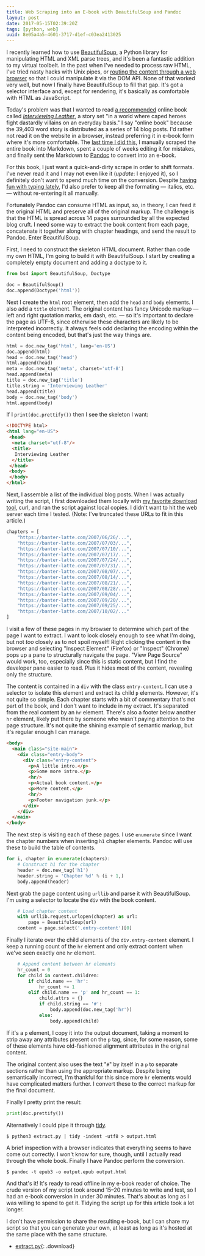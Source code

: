 ```yaml
---
title: Web Scraping into an E-book with BeautifulSoup and Pandoc
layout: post
date: 2017-05-15T02:39:20Z
tags: [python, web]
uuid: 8e05a4a5-4601-3717-d1ef-c03ea2413025
---
```


I recently learned how to use [BeautifulSoup][bs4], a Python library for
manipulating HTML and XML parse trees, and it's been a fantastic
addition to my virtual toolbelt. In the past when I've needed to process
raw HTML, I've tried nasty hacks with Unix pipes, or [routing the
content through a web browser][skewer] so that I could manipulate it via
the DOM API. None of that worked very well, but now I finally have
BeautifulSoup to fill that gap. It's got a selector interface and,
except for rendering, it's basically as comfortable with HTML as
JavaScript.

Today's problem was that I wanted to read [a recommended][df] online
book called [*Interviewing Leather*][il], a story set "in a world where
caped heroes fight dastardly villains on an everyday basis." I say
"online book" because the 39,403 word story is distributed as a series
of 14 blog posts. I'd rather not read it on the website in a browser,
instead preferring it in e-book form where it's more comfortable. The
[last time I did this][ts], I manually scraped the entire book into
Markdown, spent a couple of weeks editing it for mistakes, and finally
sent the Markdown to [Pandoc][pd] to convert into an e-book.

For this book, I just want a quick-and-dirty scrape in order to shift
formats. I've never read it and I may not even like it (*update*: I
enjoyed it), so I definitely don't want to spend much time on the
conversion. Despite [having fun with typing lately][type], I'd also
prefer to keep all the formating — italics, etc. — without re-entering
it all manually.

Fortunately Pandoc can consume HTML as input, so, in theory, I can feed
it the original HTML and preserve all of the original markup. The
challenge is that the HTML is spread across 14 pages surrounded by all
the expected blog cruft. I need some way to extract the book content
from each page, concatenate it together along with chapter headings, and
send the result to Pandoc. Enter BeautifulSoup.

First, I need to construct the skeleton HTML document. Rather than code
my own HTML, I'm going to build it with BeautifulSoup. I start by
creating a completely empty document and adding a doctype to it.

~~~py
from bs4 import BeautifulSoup, Doctype

doc = BeautifulSoup()
doc.append(Doctype('html'))
~~~

Next I create the `html` root element, then add the `head` and `body`
elements. I also add a `title` element. The original content has fancy
Unicode markup — left and right quotation marks, em dash, etc. — so it's
important to declare the page as UTF-8, since otherwise these characters
are likely to be interpreted incorrectly. It always feels odd declaring
the encoding within the content being encoded, but that's just the way
things are.

~~~py
html = doc.new_tag('html', lang='en-US')
doc.append(html)
head = doc.new_tag('head')
html.append(head)
meta = doc.new_tag('meta', charset='utf-8')
head.append(meta)
title = doc.new_tag('title')
title.string = 'Interviewing Leather'
head.append(title)
body = doc.new_tag('body')
html.append(body)
~~~

If I `print(doc.prettify())` then I see the skeleton I want:

~~~html
<!DOCTYPE html>
<html lang="en-US">
 <head>
  <meta charset="utf-8"/>
  <title>
   Interviewing Leather
  </title>
 </head>
 <body>
 </body>
</html>
~~~

Next, I assemble a list of the individual blog posts. When I was
actually writing the script, I first downloaded them locally with [my
favorite download tool][curl], curl, and ran the script against local
copies. I didn't want to hit the web server each time I tested. (Note:
I've truncated these URLs to fit in this article.)

~~~py
chapters = [
    "https://banter-latte.com/2007/06/26/...",
    "https://banter-latte.com/2007/07/03/...",
    "https://banter-latte.com/2007/07/10/...",
    "https://banter-latte.com/2007/07/17/...",
    "https://banter-latte.com/2007/07/24/...",
    "https://banter-latte.com/2007/07/31/...",
    "https://banter-latte.com/2007/08/07/...",
    "https://banter-latte.com/2007/08/14/...",
    "https://banter-latte.com/2007/08/21/...",
    "https://banter-latte.com/2007/08/28/...",
    "https://banter-latte.com/2007/09/04/...",
    "https://banter-latte.com/2007/09/20/...",
    "https://banter-latte.com/2007/09/25/...",
    "https://banter-latte.com/2007/10/02/..."
]
~~~

I visit a few of these pages in my browser to determine which part of
the page I want to extract. I want to look closely enough to see what
I'm doing, but not *too* closely as to not spoil myself! Right clicking
the content in the browser and selecting "Inspect Element" (Firefox) or
"Inspect" (Chrome) pops up a pane to structurally navigate the page.
"View Page Source" would work, too, especially since this is static
content, but I find the developer pane easier to read. Plus it hides
most of the content, revealing only the structure.

The content is contained in a `div` with the class `entry-content`. I
can use a selector to isolate this element and extract its child `p`
elements. However, it's not quite so simple. Each chapter starts with a
bit of commentary that's not part of the book, and I don't want to
include in my extract. It's separated from the real content by an `hr`
element. There's also a footer below another `hr` element, likely put
there by someone who wasn't paying attention to the page structure. It's
not quite the shining example of semantic markup, but it's regular
enough I can manage.

~~~html
<body>
  <main class="site-main">
    <div class="entry-body">
      <div class="entry-content">
        <p>A little intro.</p>
        <p>Some more intro.</p>
        <hr/>
        <p>Actual book content.</p>
        <p>More content.</p>
        <hr/>
        <p>Footer navigation junk.</p>
      </div>
    </div>
  </main>
</body>
~~~

The next step is visiting each of these pages. I use `enumerate` since I
want the chapter numbers when inserting `h1` chapter elements. Pandoc
will use these to build the table of contents.

~~~py
for i, chapter in enumerate(chapters):
    # Construct h1 for the chapter
    header = doc.new_tag('h1')
    header.string = 'Chapter %d' % (i + 1,)
    body.append(header)
~~~

Next grab the page content using `urllib` and parse it with
BeautifulSoup. I'm using a selector to locate the `div` with the
book content.

~~~py
    # Load chapter content
    with urllib.request.urlopen(chapter) as url:
        page = BeautifulSoup(url)
    content = page.select('.entry-content')[0]
~~~

Finally I iterate over the child elements of the `div.entry-content`
element. I keep a running count of the `hr` element and only extract
content when we've seen exactly one `hr` element.

~~~py
    # Append content between hr elements
    hr_count = 0
    for child in content.children:
        if child.name == 'hr':
            hr_count += 1
        elif child.name == 'p' and hr_count == 1:
            child.attrs = {}
            if child.string == '#':
                body.append(doc.new_tag('hr'))
            else:
                body.append(child)
~~~

If it's a `p` element, I copy it into the output document, taking a
moment to strip away any attributes present on the `p` tag, since, for
some reason, some of these elements have old-fashioned alignment
attributes in the original content.

The original content also uses the text "`#`" by itself in a `p` to
separate sections rather than using the appropriate markup. Despite
being semantically incorrect, I'm thankful for this since more `hr`
elements would have complicated matters further. I convert these to the
correct markup for the final document.

Finally I pretty print the result:

~~~py
print(doc.prettify())
~~~

Alternatively I could pipe it through [tidy][tidy].

    $ python3 extract.py | tidy -indent -utf8 > output.html

A brief inspection with a browser indicates that everything seems to
have come out correctly. I won't know for sure, though, until I actually
read through the whole book. Finally I have Pandoc perform the
conversion.

    $ pandoc -t epub3 -o output.epub output.html

And that's it! It's ready to read offline in my e-book reader of
choice. The crude version of my script took around 15–20 minutes to
write and test, so I had an e-book conversion in under 30 minutes.
That's about as long as I was willing to spend to get it. Tidying the
script up for this article took a lot longer.

I don't have permission to share the resulting e-book, but I can share
my script so that you can generate your own, at least as long as it's
hosted at the same place with the same structure.

* [extract.py](/download/leather/extract.py){: .download}


[bs4]: https://www.crummy.com/software/BeautifulSoup/
[skewer]: /blog/2013/01/24/
[ts]: /blog/2015/09/03/
[df]: http://daviddfriedman.blogspot.com/2017/05/something-different-or-maybe-not.html
[il]: https://banter-latte.com/portfolio/interviewing-leather/
[pd]: http://pandoc.org/
[curl]: /blog/2016/06/16/
[tidy]: http://tidy.sourceforge.net/
[type]: /blog/2017/04/01/
